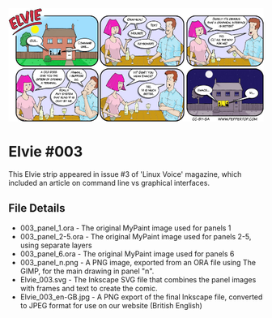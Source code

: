 ![Elvie comic strip #003](Elvie_003_en-GB.jpg)

Elvie #003
==========
This Elvie strip appeared in issue #3 of 'Linux Voice' magazine, which included an article on command line vs graphical interfaces.


File Details
------------
* 003_panel_1.ora            - The original MyPaint image used for panels 1
* 003_panel_2-5.ora          - The original MyPaint image used for panels 2-5, using separate layers
* 003_panel_6.ora            - The original MyPaint image used for panels 6
* 003_panel_n.png            - A PNG image, exported from an ORA file using The GIMP, for the main drawing in panel "n".
* Elvie_003.svg              - The Inkscape SVG file that combines the panel images with frames and text to create the comic.
* Elvie_003_en-GB.jpg        - A PNG export of the final Inkscape file, converted to JPEG format for use on our website (British English)


